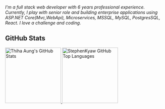 *I'm a full stack web developer with 6 years professional experience. Currently, I play with senior role and building enterprise applications using ASP.NET Core(Mvc,WebApi), Microservices, MSSQL, MySQL, PostgresSQL, React.*
*I love a challenge and coding.*

## GitHub Stats

<a href="https://github.com/StephenKyaw">
  <img height="180em" src="https://github-readme-stats.vercel.app/api?username=Thiha21&show_icons=true&theme=noctis_minimus&count_private=true" alt="Thiha Aung's GitHub Stats" />
  <img height="180em" src="https://github-readme-stats.vercel.app/api/top-langs/?username=Thiha21&theme=noctis_minimus&layout=compact" 
    alt="StephenKyaw GitHub Top Languages" />
</a>
